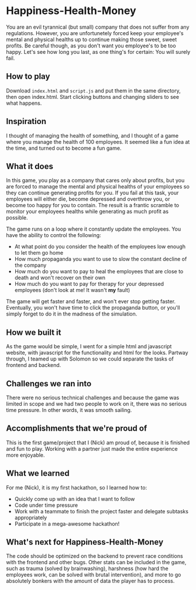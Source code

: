 # Happiness-Health-Money
You are an evil tyrannical (but small) company that does not suffer from any regulations. However, you are unfortunetely forced keep your employee's mental and physical healths up to continue making those sweet, sweet profits. Be careful though, as you don't want you employee's to be too happy. Let's see how long you last, as one thing's for certain: You will surely fail.

## How to play
Download `index.html` and `script.js` and put them in the same directory, then open index.html. Start clicking buttons and changing sliders to see what happens.

## Inspiration
I thought of managing the health of something, and I thought of a game where you manage the health of 100 employees. It seemed like a fun idea at the time, and turned out to become a fun game.

## What it does
In this game, you play as a company that cares only about profits, but you are forced to manage the mental and physical healths of your employees so they can continue generating profits for you. If you fail at this task, your employees will either die, become depressed and overthrow you, or become too happy for you to contain. The result is a frantic scramble to monitor your employees healths while generating as much profit as possible.

The game runs on a loop where it constantly update the employees. You have the ability to control the following:
- At what point do you consider the health of the employees low enough to let them go home
- How much propaganda you want to use to slow the constant decline of the company
- How much do you want to pay to heal the employees that are close to death and won't recover on their own
- How much do you want to pay for therapy for your depressed employees (don't look at me! It wasn't **my** fault)

The game will get faster and faster, and won't ever stop getting faster. Eventually, you won't have time to click the propaganda button, or you'll simply forget to do it in the madness of the simulation.

## How we built it
As the game would be simple, I went for a simple html and javascript website, with javascript for the functionality and html for the looks. Partway through, I teamed up with Solomon so we could separate the tasks of frontend and backend.

## Challenges we ran into
There were no serious technical challenges and because the game was limited in scope and we had two people to work on it, there was no serious time pressure. In other words, it was smooth sailing.

## Accomplishments that we're proud of
This is the first game/project that I (Nick) am proud of, because it is finished and fun to play. Working with a partner just made the entire experience more enjoyable.

## What we learned
For me (Nick), it is my first hackathon, so I learned how to:
- Quickly come up with an idea that I want to follow
- Code under time pressure
- Work with a teammate to finish the project faster and delegate subtasks appropriately
- Participate in a mega-awesome hackathon!

## What's next for Happiness-Health-Money
The code should be optimized on the backend to prevent race conditions with the frontend and other bugs. Other stats can be included in the game, such as trauma (solved by brainwashing), harshness (how hard the employees work, can be solved with brutal intervention), and more to go absolutely bonkers with the amount of data the player has to process.
